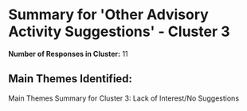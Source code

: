 # Summary for 'Other Advisory Activity Suggestions' - Cluster 3

**Number of Responses in Cluster:** 11

## Main Themes Identified:

Main Themes Summary for Cluster 3: Lack of Interest/No Suggestions